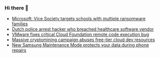 ### Hi there 👋

<!--START_SECTION:feed-->
* [Microsoft: Vice Society targets schools with multiple ransomware families](https://www.bleepingcomputer.com/news/security/microsoft-vice-society-targets-schools-with-multiple-ransomware-families/)
* [Dutch police arrest hacker who breached healthcare software vendor](https://www.bleepingcomputer.com/news/security/dutch-police-arrest-hacker-who-breached-healthcare-software-vendor/)
* [VMware fixes critical Cloud Foundation remote code execution bug](https://www.bleepingcomputer.com/news/security/vmware-fixes-critical-cloud-foundation-remote-code-execution-bug/)
* [Massive cryptomining campaign abuses free-tier cloud dev resources](https://www.bleepingcomputer.com/news/security/massive-cryptomining-campaign-abuses-free-tier-cloud-dev-resources/)
* [New Samsung Maintenance Mode protects your data during phone repairs](https://www.bleepingcomputer.com/news/security/new-samsung-maintenance-mode-protects-your-data-during-phone-repairs/)
<!--END_SECTION:feed-->

<!--
**frankenk/frankenk** is a ✨ _special_ ✨ repository because its `README.md` (this file) appears on your GitHub profile.

Here are some ideas to get you started:

- 🔭 I’m currently working on ...
- 🌱 I’m currently learning ...
- 👯 I’m looking to collaborate on ...
- 🤔 I’m looking for help with ...
- 💬 Ask me about ...
- 📫 How to reach me: ...
- 😄 Pronouns: ...
- ⚡ Fun fact: ...
-->



